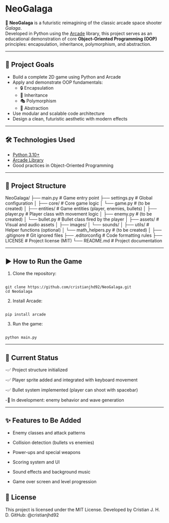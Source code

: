 # NeoGalaga

🚀 **NeoGalaga** is a futuristic reimagining of the classic arcade space shooter *Galaga*.  
Developed in Python using the [Arcade](https://api.arcade.academy/en/latest/) library, this project serves as an educational demonstration of core **Object-Oriented Programming (OOP)** principles: encapsulation, inheritance, polymorphism, and abstraction.

---

## 🎯 Project Goals

- Build a complete 2D game using Python and Arcade
- Apply and demonstrate OOP fundamentals:
  - 🔒 Encapsulation
  - 🧬 Inheritance
  - 🎭 Polymorphism
  - 🧠 Abstraction
- Use modular and scalable code architecture
- Design a clean, futuristic aesthetic with modern effects

---

## 🛠 Technologies Used

- [Python 3.10+](https://www.python.org/)
- [Arcade Library](https://api.arcade.academy/en/latest/)
- Good practices in Object-Oriented Programming

---

## 📁 Project Structure

NeoGalaga/ ├── main.py # Game entry point ├── settings.py # Global configuration │ ├── core/ # Core game logic │ └── game.py # (to be created) │ ├── entities/ # Game entities (player, enemies, bullets) │ ├── player.py # Player class with movement logic │ ├── enemy.py # (to be created) │ └── bullet.py # Bullet class fired by the player │ ├── assets/ # Visual and audio assets │ ├── images/ │ └── sounds/ │ ├── utils/ # Helper functions (optional) │ └── math_helpers.py # (to be created) │ ├── .gitignore # Git ignored files ├── .editorconfig # Code formatting rules ├── LICENSE # Project license (MIT) └── README.md # Project documentation

---

## ▶️ How to Run the Game

1. Clone the repository:

```

git clone https://github.com/cristianjhd92/NeoGalaga.git
cd NeoGalaga

```

2. Install Arcade:

```

pip install arcade

```

3. Run the game:

```

python main.py

```

---

## 📌 Current Status

-✅ Project structure initialized

-✅ Player sprite added and integrated with keyboard movement

-✅ Bullet system implemented (player can shoot with spacebar)

-🔧 In development: enemy behavior and wave generation

---

## ✨ Features to Be Added

- Enemy classes and attack patterns

- Collision detection (bullets vs enemies)

- Power-ups and special weapons

- Scoring system and UI

- Sound effects and background music

- Game over screen and level progression

## 📄 License

This project is licensed under the MIT License.
Developed by Cristian J. H. D.
GitHub: @cristianjhd92